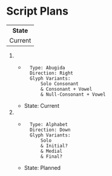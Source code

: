 # Script Plans
<table>
<tr>
<th>State</th>
</tr>
<tr>
<td>Current</td>
</tr>
</table>

1.
    - ```
        Type: Abugida
        Direction: Right
        Glyph Variants:
            Solo Consonant
            & Consonant + Vowel
            & Null-Consonant + Vowel
        ```
    - State: Current
1. 
    - ```
        Type: Alphabet
        Direction: Down
        Glyph Variants:
            Solo
            & Initial?
            & Medial
            & Final?
        ```
    - State: Planned
